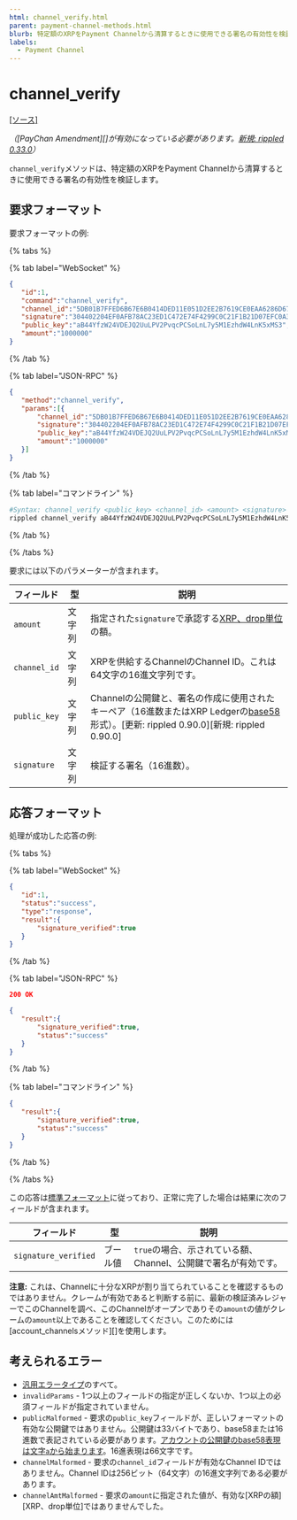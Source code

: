 ```yaml
---
html: channel_verify.html
parent: payment-channel-methods.html
blurb: 特定額のXRPをPayment Channelから清算するときに使用できる署名の有効性を検証します。
labels:
  - Payment Channel
---
```

# channel_verify
[[ソース]](https://github.com/XRPLF/rippled/blob/d4a56f223a3b80f64ff70b4e90ab6792806929ca/src/ripple/rpc/handlers/PayChanClaim.cpp#L89 "Source")

_（[PayChan Amendment][]が有効になっている必要があります。[新規: rippled 0.33.0](https://github.com/XRPLF/rippled/releases/tag/0.33.0 "BADGE_BLUE")）_

`channel_verify`メソッドは、特定額のXRPをPayment Channelから清算するときに使用できる署名の有効性を検証します。

## 要求フォーマット
要求フォーマットの例:

{% tabs %}

{% tab label="WebSocket" %}
```json
{
   "id":1,
   "command":"channel_verify",
   "channel_id":"5DB01B7FFED6B67E6B0414DED11E051D2EE2B7619CE0EAA6286D67A3A4D5BDB3",
   "signature":"304402204EF0AFB78AC23ED1C472E74F4299C0C21F1B21D07EFC0A3838A420F76D783A400220154FB11B6F54320666E4C36CA7F686C16A3A0456800BBC43746F34AF50290064",
   "public_key":"aB44YfzW24VDEJQ2UuLPV2PvqcPCSoLnL7y5M1EzhdW4LnK5xMS3",
   "amount":"1000000"
}
```
{% /tab %}

{% tab label="JSON-RPC" %}
```json
{
   "method":"channel_verify",
   "params":[{
       "channel_id":"5DB01B7FFED6B67E6B0414DED11E051D2EE2B7619CE0EAA6286D67A3A4D5BDB3",
       "signature":"304402204EF0AFB78AC23ED1C472E74F4299C0C21F1B21D07EFC0A3838A420F76D783A400220154FB11B6F54320666E4C36CA7F686C16A3A0456800BBC43746F34AF50290064",
       "public_key":"aB44YfzW24VDEJQ2UuLPV2PvqcPCSoLnL7y5M1EzhdW4LnK5xMS3",
       "amount":"1000000"
   }]
}
```
{% /tab %}

{% tab label="コマンドライン" %}
```sh
#Syntax: channel_verify <public_key> <channel_id> <amount> <signature>
rippled channel_verify aB44YfzW24VDEJQ2UuLPV2PvqcPCSoLnL7y5M1EzhdW4LnK5xMS3 5DB01B7FFED6B67E6B0414DED11E051D2EE2B7619CE0EAA6286D67A3A4D5BDB3 1000000 304402204EF0AFB78AC23ED1C472E74F4299C0C21F1B21D07EFC0A3838A420F76D783A400220154FB11B6F54320666E4C36CA7F686C16A3A0456800BBC43746F34AF50290064
```
{% /tab %}

{% /tabs %}

要求には以下のパラメーターが含まれます。

| フィールド | 型 | 説明 |
|-------|------|-------------|
| `amount` | 文字列 | 指定された`signature`で承認する[XRP、drop単位](../../../protocol/data-types/basic-data-types.md#通貨額の指定)の額。 |
| `channel_id` | 文字列 | XRPを供給するChannelのChannel ID。これは64文字の16進文字列です。 |
| `public_key` | 文字列 | Channelの公開鍵と、署名の作成に使用されたキーペア（16進数またはXRP Ledgerの[base58](../../../protocol/data-types/base58-encodings.md)形式）。[更新: rippled 0.90.0][新規: rippled 0.90.0] |
| `signature` | 文字列 | 検証する署名（16進数）。 |

## 応答フォーマット

処理が成功した応答の例:

{% tabs %}

{% tab label="WebSocket" %}
```json
{
   "id":1,
   "status":"success",
   "type":"response",
   "result":{
       "signature_verified":true
   }
}
```
{% /tab %}

{% tab label="JSON-RPC" %}
```json
200 OK

{
   "result":{
       "signature_verified":true,
       "status":"success"
   }
}
```
{% /tab %}

{% tab label="コマンドライン" %}
```json
{
   "result":{
       "signature_verified":true,
       "status":"success"
   }
}
```
{% /tab %}

{% /tabs %}

この応答は[標準フォーマット](../../api-conventions/response-formatting.md)に従っており、正常に完了した場合は結果に次のフィールドが含まれます。

| フィールド | 型 | 説明 |
|-------|------|-------------|
| `signature_verified` | ブール値 | `true`の場合、示されている額、Channel、公開鍵で署名が有効です。 |

**注意:** これは、Channelに十分なXRPが割り当てられていることを確認するものではありません。クレームが有効であると判断する前に、最新の検証済みレジャーでこのChannelを調べ、このChannelがオープンでありその`amount`の値がクレームの`amount`以上であることを確認してください。このためには[account_channelsメソッド][]を使用します。

## 考えられるエラー

* [汎用エラータイプ](../../api-conventions/error-formatting.md#汎用エラー)のすべて。
* `invalidParams` - 1つ以上のフィールドの指定が正しくないか、1つ以上の必須フィールドが指定されていません。
* `publicMalformed` - 要求の`public_key`フィールドが、正しいフォーマットの有効な公開鍵ではありません。公開鍵は33バイトであり、base58または16進数で表記されている必要があります。[アカウントの公開鍵のbase58表現は文字`a`から始まります](../../../protocol/data-types/base58-encodings.md)。16進表現は66文字です。
* `channelMalformed` - 要求の`channel_id`フィールドが有効なChannel IDではありません。Channel IDは256ビット（64文字）の16進文字列である必要があります。
* `channelAmtMalformed` - 要求の`amount`に指定された値が、有効な[XRPの額][XRP、drop単位]ではありませんでした。
